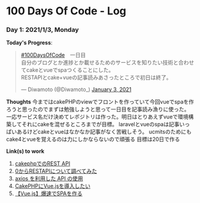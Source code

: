 # 100 Days Of Code - Log

### Day 1: 2021/1/3, Monday

**Today's Progress**: 
<blockquote class="twitter-tweet"><p lang="ja" dir="ltr"><a href="https://twitter.com/hashtag/100DaysOfCode?src=hash&amp;ref_src=twsrc%5Etfw">#100DaysOfCode</a>　一日目<br>自分のブログとか進捗とか載せるためのサービスを知りたい技術と合わせてcakeとvueでspaつくることにした。<br>RESTAPIとcake+vueの記事読みあさったところで初日は終了。</p>&mdash; Diwamoto (@Diwamoto_) <a href="https://twitter.com/Diwamoto_/status/1345723746858852353?ref_src=twsrc%5Etfw">January 3, 2021</a></blockquote> <script async src="https://platform.twitter.com/widgets.js" charset="utf-8"></script>

**Thoughts** 
今まではcakePHPのviewでフロントを作っていて今回vueでspaを作ろうと思ったのでまずは勉強しようと思って一日目を記事読み漁りに使った。
一応サービス名だけ決めてレポジトリは作った。明日はとりあえずvueで環境構築してそれにcakeを混ぜるところまでが目標。
laravelとvueのspaは記事いっぱいあるけどcakeとvueはなかなか記事がなく苦戦しそう。
ucmitsのためにもcake4とvueを覚えるのは力にしかならないので頑張る
目標は20日で作る


**Link(s) to work**
1. [cakephpでのREST API](https://book.cakephp.org/3/ja/development/rest.html)
2. [0からRESTAPIについて調べてみた](https://qiita.com/masato44gm/items/dffb8281536ad321fb08#:~:text=RESTful%20API(REST%20API)%E3%81%A8,%E3%81%AB%E5%BE%93%E3%81%A3%E3%81%A6%E7%AD%96%E5%AE%9A%E3%81%95%E3%82%8C%E3%81%9F%E3%82%82%E3%81%AE%E3%80%82)
3. [axios を利用した API の使用](https://jp.vuejs.org/v2/cookbook/using-axios-to-consume-apis.html)
4. [CakePHPにVue.jsを導入したい](https://qiita.com/nagimaruxxx/items/1f2a866b833446892f9e)
5. [【Vue.js】爆速でSPAを作る](https://qiita.com/nagimaruxxx/items/8fc59a5ca05bb91bfe1f)